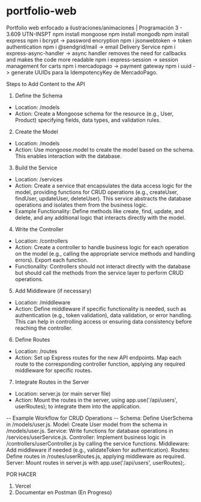 # portfolio-web
Portfolio web enfocado a ilustraciones/animaciones | Programación 3 - 3.609 UTN-INSPT
npm install mongoose
npm install mongodb
npm install express
npm i bcrypt -> password encryption
npm i jsonwebtoken -> token authentication
npm i @sendgrid/mail -> email Delivery Service 
npm i express-async-handler -> async handler removes the need for callbacks and makes the code more readable
npm i express-session -> session management for carts
npm i mercadopago -> payment gateway
npm i uuid -> generate UUIDs para la IdempotencyKey de MercadoPago.

Steps to Add Content to the API
1. Define the Schema
- Location: /models
- Action: Create a Mongoose schema for the resource (e.g., User, Product) specifying fields, data types, and validation rules.
2. Create the Model
- Location: /models
- Action: Use mongoose.model to create the model based on the schema. This enables interaction with the database.
3. Build the Service
- Location: /services
- Action: Create a service that encapsulates the data access logic for the model, providing functions for CRUD operations (e.g., createUser, findUser, updateUser, deleteUser). This service abstracts the database operations and isolates them from the business logic.
- Example Functionality: Define methods like create, find, update, and delete, and any additional logic that interacts directly with the model.
4. Write the Controller
- Location: /controllers
- Action: Create a controller to handle business logic for each operation on the model (e.g., calling the appropriate service methods and handling errors). Export each function.
- Functionality: Controllers should not interact directly with the database but should call the methods from the service layer to perform CRUD operations.
5. Add Middleware (if necessary)
- Location: /middleware
- Action: Define middleware if specific functionality is needed, such as authentication (e.g., token validation), data validation, or error handling. This can help in controlling access or ensuring data consistency before reaching the controller.
6. Define Routes
- Location: /routes
- Action: Set up Express routes for the new API endpoints. Map each route to the corresponding controller function, applying any required middleware for specific routes.
7. Integrate Routes in the Server
- Location: server.js (or main server file)
- Action: Mount the routes in the server, using app.use('/api/users', userRoutes); to integrate them into the application.

-- Example Workflow for CRUD Operations --
Schema: Define UserSchema in /models/user.js.
Model: Create User model from the schema in /models/user.js.
Service: Write functions for database operations in /services/userService.js.
Controller: Implement business logic in /controllers/userController.js by calling the service functions.
Middleware: Add middleware if needed (e.g., validateToken for authentication).
Routes: Define routes in /routes/userRoutes.js, applying middleware as required.
Server: Mount routes in server.js with app.use('/api/users', userRoutes);.



POR HACER
1. Vercel
3. Documentar en Postman (En Progreso)